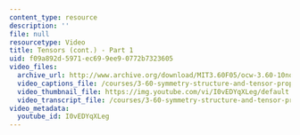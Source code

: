 ```yaml
---
content_type: resource
description: ''
file: null
resourcetype: Video
title: Tensors (cont.) - Part 1
uid: f09a892d-5971-ec69-9ee9-0772b7323605
video_files:
  archive_url: http://www.archive.org/download/MIT3.60F05/ocw-3.60-10nov2005-pt1-220k.mp4
  video_captions_file: /courses/3-60-symmetry-structure-and-tensor-properties-of-materials-fall-2005/b7ec53bf3df95d0c8c026ec1fa6f92bd_I0vEDYqXLeg.vtt
  video_thumbnail_file: https://img.youtube.com/vi/I0vEDYqXLeg/default.jpg
  video_transcript_file: /courses/3-60-symmetry-structure-and-tensor-properties-of-materials-fall-2005/8ff34caca0ef17cd438bb1ab98243b36_I0vEDYqXLeg.pdf
video_metadata:
  youtube_id: I0vEDYqXLeg
---
```

